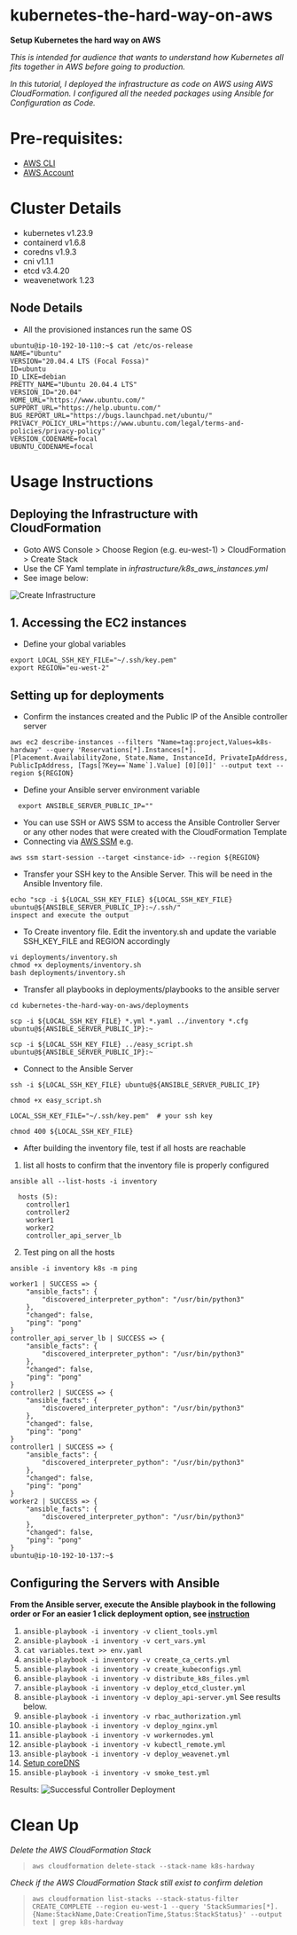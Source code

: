 # kubernetes-the-hard-way-on-aws
**Setup Kubernetes the hard way on AWS**

*This is intended for audience that wants to understand how Kubernetes all fits together in AWS before going to production.* 

*In this tutorial, I deployed the infrastructure as code on AWS using AWS CloudFormation. I configured all the needed packages using Ansible for Configuration as Code.*


# Pre-requisites:
- [AWS CLI](https://docs.aws.amazon.com/cli/latest/userguide/getting-started-install.html) 
- [AWS Account](https://aws.amazon.com/premiumsupport/knowledge-center/create-and-activate-aws-account/)

# Cluster Details
- kubernetes v1.23.9
- containerd v1.6.8
- coredns v1.9.3
- cni v1.1.1
- etcd v3.4.20
- weavenetwork 1.23

## Node Details
- All the provisioned instances run the same OS

```
ubuntu@ip-10-192-10-110:~$ cat /etc/os-release 
NAME="Ubuntu"
VERSION="20.04.4 LTS (Focal Fossa)"
ID=ubuntu
ID_LIKE=debian
PRETTY_NAME="Ubuntu 20.04.4 LTS"
VERSION_ID="20.04"
HOME_URL="https://www.ubuntu.com/"
SUPPORT_URL="https://help.ubuntu.com/"
BUG_REPORT_URL="https://bugs.launchpad.net/ubuntu/"
PRIVACY_POLICY_URL="https://www.ubuntu.com/legal/terms-and-policies/privacy-policy"
VERSION_CODENAME=focal
UBUNTU_CODENAME=focal

```
# Usage Instructions


## Deploying the Infrastructure with CloudFormation

- Goto AWS Console > Choose Region (e.g. eu-west-1) > CloudFormation > Create Stack
- Use the CF Yaml template in *infrastructure/k8s_aws_instances.yml*
- See image below:

![Create Infrastructure](./images/CF-infrastructure.png) 



## 1. Accessing the EC2 instances
- Define your global variables
```
export LOCAL_SSH_KEY_FILE="~/.ssh/key.pem"
export REGION="eu-west-2"
```

## Setting up for deployments
- Confirm the instances created and the Public IP of the Ansible controller server

```
aws ec2 describe-instances --filters "Name=tag:project,Values=k8s-hardway" --query 'Reservations[*].Instances[*].[Placement.AvailabilityZone, State.Name, InstanceId, PrivateIpAddress, PublicIpAddress, [Tags[?Key==`Name`].Value] [0][0]]' --output text --region ${REGION}

```
- Define your Ansible server environment variable
```
  export ANSIBLE_SERVER_PUBLIC_IP=""
```

- You can use SSH or AWS SSM to access the Ansible Controller Server or any other nodes that were created with the CloudFormation Template
- Connecting via [AWS SSM](https://docs.aws.amazon.com/AWSEC2/latest/UserGuide/session-manager.html) e.g.


```
aws ssm start-session --target <instance-id> --region ${REGION}
```

- Transfer your SSH key to the Ansible Server. This will be need in the Ansible Inventory file.
  
```
echo "scp -i ${LOCAL_SSH_KEY_FILE} ${LOCAL_SSH_KEY_FILE} ubuntu@${ANSIBLE_SERVER_PUBLIC_IP}:~/.ssh/" 
inspect and execute the output
```



- To Create inventory file. Edit the inventory.sh and update the variable SSH_KEY_FILE and REGION accordingly

```
vi deployments/inventory.sh
chmod +x deployments/inventory.sh
bash deployments/inventory.sh

```

- Transfer all playbooks in deployments/playbooks to the ansible server

```
cd kubernetes-the-hard-way-on-aws/deployments

scp -i ${LOCAL_SSH_KEY_FILE} *.yml *.yaml ../inventory *.cfg ubuntu@${ANSIBLE_SERVER_PUBLIC_IP}:~

scp -i ${LOCAL_SSH_KEY_FILE} ../easy_script.sh ubuntu@${ANSIBLE_SERVER_PUBLIC_IP}:~

```

- Connect to the Ansible Server
```
ssh -i ${LOCAL_SSH_KEY_FILE} ubuntu@${ANSIBLE_SERVER_PUBLIC_IP}

chmod +x easy_script.sh

LOCAL_SSH_KEY_FILE="~/.ssh/key.pem"  # your ssh key

chmod 400 ${LOCAL_SSH_KEY_FILE}
```



- After building the inventory file, test if all hosts are reachable

1.  list all hosts to confirm that the inventory file is properly configured

```
ansible all --list-hosts -i inventory

  hosts (5):
    controller1
    controller2
    worker1
    worker2
    controller_api_server_lb

```

2.  Test ping on all the hosts

```
ansible -i inventory k8s -m ping 

worker1 | SUCCESS => {
    "ansible_facts": {
        "discovered_interpreter_python": "/usr/bin/python3"
    },
    "changed": false,
    "ping": "pong"
}
controller_api_server_lb | SUCCESS => {
    "ansible_facts": {
        "discovered_interpreter_python": "/usr/bin/python3"
    },
    "changed": false,
    "ping": "pong"
}
controller2 | SUCCESS => {
    "ansible_facts": {
        "discovered_interpreter_python": "/usr/bin/python3"
    },
    "changed": false,
    "ping": "pong"
}
controller1 | SUCCESS => {
    "ansible_facts": {
        "discovered_interpreter_python": "/usr/bin/python3"
    },
    "changed": false,
    "ping": "pong"
}
worker2 | SUCCESS => {
    "ansible_facts": {
        "discovered_interpreter_python": "/usr/bin/python3"
    },
    "changed": false,
    "ping": "pong"
}
ubuntu@ip-10-192-10-137:~$ 

```

## Configuring the Servers with Ansible
**From the Ansible server, execute the Ansible playbook in the following order or For an easier 1 click deployment option, see [instruction](./easyWay.md)**


1. `ansible-playbook -i inventory -v client_tools.yml`
2. `ansible-playbook -i inventory -v cert_vars.yml`
3. `cat variables.text >> env.yaml`
4. `ansible-playbook -i inventory -v create_ca_certs.yml`
5. `ansible-playbook -i inventory -v create_kubeconfigs.yml`
6. `ansible-playbook -i inventory -v distribute_k8s_files.yml`
7. `ansible-playbook -i inventory -v deploy_etcd_cluster.yml`
8. `ansible-playbook -i inventory -v deploy_api-server.yml` See results below.
9. `ansible-playbook -i inventory -v rbac_authorization.yml`
10. `ansible-playbook -i inventory -v deploy_nginx.yml`
11. `ansible-playbook -i inventory -v workernodes.yml`
12. `ansible-playbook -i inventory -v kubectl_remote.yml`
13. `ansible-playbook -i inventory -v deploy_weavenet.yml`
14. [Setup coreDNS](./coreDNS.md)
15. `ansible-playbook -i inventory -v smoke_test.yml`



Results:
![Successful Controller Deployment ](./images/controller-deployment-test.png)


# Clean Up

*Delete the AWS CloudFormation Stack*

>`aws cloudformation delete-stack --stack-name k8s-hardway`


*Check if the AWS CloudFormation Stack still exist to confirm deletion* 

>`aws cloudformation list-stacks --stack-status-filter CREATE_COMPLETE --region eu-west-1 --query 'StackSummaries[*].{Name:StackName,Date:CreationTime,Status:StackStatus}' --output text | grep k8s-hardway`




